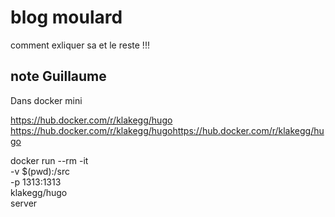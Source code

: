 # blog moulard

comment exliquer sa et le reste !!!

## note Guillaume
Dans docker mini

https://hub.docker.com/r/klakegg/hugo
https://hub.docker.com/r/klakegg/hugohttps://hub.docker.com/r/klakegg/hugo

docker run --rm -it \
  -v $(pwd):/src \
  -p 1313:1313 \
  klakegg/hugo \
  server



